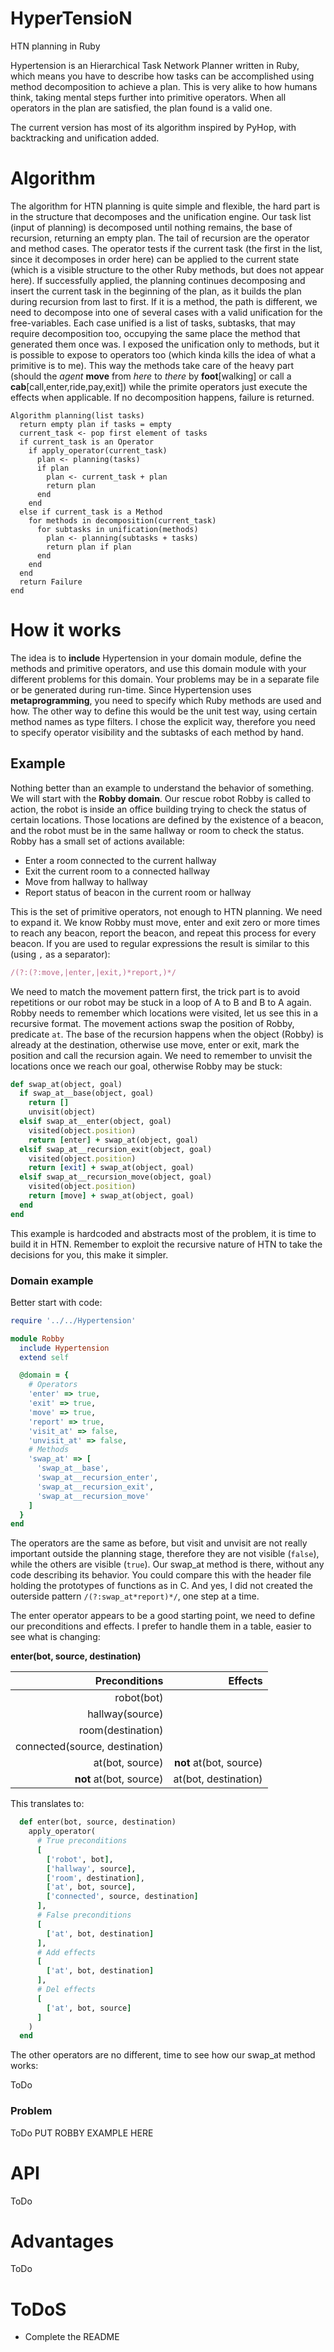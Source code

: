 # HyperTensioN
HTN planning in Ruby

Hypertension is an Hierarchical Task Network Planner written in Ruby, which means you have to describe how tasks can be accomplished using method decomposition to achieve a plan. This is very alike to how humans think, taking mental steps further into primitive operators. When all operators in the plan are satisfied, the plan found is a valid one.

The current version has most of its algorithm inspired by PyHop, with backtracking and unification added.

# Algorithm

The algorithm for HTN planning is quite simple and flexible, the hard part is in the structure that decomposes and the unification engine. Our task list (input of planning) is decomposed until nothing remains, the base of recursion, returning an empty plan. The tail of recursion are the operator and method cases. The operator tests if the current task (the first in the list, since it decomposes in order here) can be applied to the current state (which is a visible structure to the other Ruby methods, but does not appear here). If successfully applied, the planning continues decomposing and insert the current task in the beginning of the plan, as it builds the plan during recursion from last to first. If it is a method, the path is different, we need to decompose into one of several cases with a valid unification for the free-variables. Each case unified is a list of tasks, subtasks, that may require decomposition too, occupying the same place the method that generated them once was. I exposed the unification only to methods, but it is possible to expose to operators too (which kinda kills the idea of what a primitive is to me). This way the methods take care of the heavy part (should the _agent_ **move** from _here_ to _there_ by **foot**[walking] or call a **cab**[call,enter,ride,pay,exit]) while the primite operators just execute the effects when applicable. If no decomposition happens, failure is returned.

```
Algorithm planning(list tasks)
  return empty plan if tasks = empty
  current_task <- pop first element of tasks
  if current_task is an Operator
    if apply_operator(current_task)
      plan <- planning(tasks)
      if plan
        plan <- current_task + plan
        return plan
      end
    end
  else if current_task is a Method
    for methods in decomposition(current_task)
      for subtasks in unification(methods)
        plan <- planning(subtasks + tasks)
        return plan if plan
      end
    end
  end
  return Failure
end
```

# How it works

The idea is to **include** Hypertension in your domain module, define the methods and primitive operators, and use this domain module with your different problems for this domain. Your problems may be in a separate file or be generated during run-time. Since Hypertension uses **metaprogramming**, you need to specify which Ruby methods are used and how. The other way to define this would be the unit test way, using certain method names as type filters.
I chose the explicit way, therefore you need to specify operator visibility and the subtasks of each method by hand.

## Example

Nothing better than an example to understand the behavior of something. We will start with the **Robby domain**. Our rescue robot Robby is called to action, the robot is inside an office building trying to check the status of certain locations. Those locations are defined by the existence of a beacon, and the robot must be in the same hallway or room to check the status. Robby has a small set of actions available:
- Enter a room connected to the current hallway
- Exit the current room to a connected hallway
- Move from hallway to hallway
- Report status of beacon in the current room or hallway

This is the set of primitive operators, not enough to HTN planning. We need to expand it. We know Robby must move, enter and exit zero or more times to reach any beacon, report the beacon, and repeat this process for every beacon.
If you are used to regular expressions the result is similar to this (using ```,``` as a separator):
```Ruby
/(?:(?:move,|enter,|exit,)*report,)*/
```

We need to match the movement pattern first, the trick part is to avoid repetitions or our robot may be stuck in a loop of A to B and B to A again. Robby needs to remember which locations were visited, let us see this in a recursive format. The movement actions swap the position of Robby, predicate ```at```. The base of the recursion happens when the object (Robby) is already at the destination, otherwise use move, enter or exit, mark the position and call the recursion again. We need to remember to unvisit the locations once we reach our goal, otherwise Robby may be stuck:

```Ruby
def swap_at(object, goal)
  if swap_at__base(object, goal)
    return []
    unvisit(object)
  elsif swap_at__enter(object, goal)
    visited(object.position)
    return [enter] + swap_at(object, goal)
  elsif swap_at__recursion_exit(object, goal)
    visited(object.position)
    return [exit] + swap_at(object, goal)
  elsif swap_at__recursion_move(object, goal)
    visited(object.position)
    return [move] + swap_at(object, goal)
  end
end
```

This example is hardcoded and abstracts most of the problem, it is time to build it in HTN. Remember to exploit the recursive nature of HTN to take the decisions for you, this make it simpler.

### Domain example

Better start with code:

```Ruby
require '../../Hypertension'

module Robby
  include Hypertension
  extend self

  @domain = {
    # Operators
    'enter' => true,
    'exit' => true,
    'move' => true,
    'report' => true,
    'visit_at' => false,
    'unvisit_at' => false,
    # Methods
    'swap_at' => [
      'swap_at__base',
      'swap_at__recursion_enter',
      'swap_at__recursion_exit',
      'swap_at__recursion_move'
    ]
  }
end
```

The operators are the same as before, but visit and unvisit are not really important outside the planning stage, therefore they are not visible (```false```), while the others are visible (```true```). Our swap_at method is there, without any code describing its behavior. You could compare this with the header file holding the prototypes of functions as in C. And yes, I did not created the outerside pattern ```/(?:swap_at*report)*/```, one step at a time.

The enter operator appears to be a good starting point, we need to define our preconditions and effects. I prefer to handle them in a table, easier to see what is changing:

**enter(bot, source, destination)**

| Preconditions | Effects |
| ---: | ---: |
| robot(bot) | |
| hallway(source) ||
| room(destination) ||
| connected(source, destination) ||
| at(bot, source) | **not** at(bot, source) |
| **not** at(bot, source) | at(bot, destination) |

This translates to:

```Ruby
  def enter(bot, source, destination)
    apply_operator(
      # True preconditions
      [
        ['robot', bot],
        ['hallway', source],
        ['room', destination],
        ['at', bot, source],
        ['connected', source, destination]
      ],
      # False preconditions
      [
        ['at', bot, destination]
      ],
      # Add effects
      [
        ['at', bot, destination]
      ],
      # Del effects
      [
        ['at', bot, source]
      ]
    )
  end
```

The other operators are no different, time to see how our swap_at method works:

ToDo

### Problem

ToDo PUT ROBBY EXAMPLE HERE

# API

ToDo

# Advantages

ToDo

# ToDoS
- Complete the README
